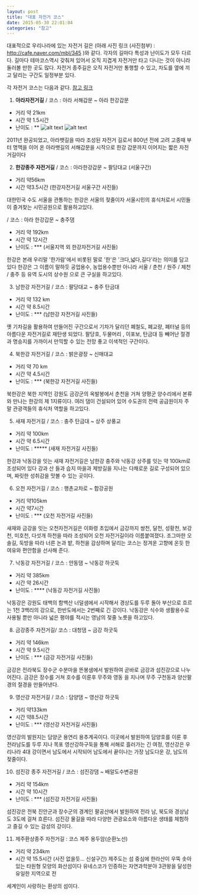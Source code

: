 ```yaml
---
layout: post
title: "대표 자전거 코스"
date: 2015-05-30 22:01:04
categories: "참고"
---
```


대표적으로 우리나라에 있는 자전거 길은 (아래 사진 링크 (사진첨부) : http://cafe.naver.com/mbl/345 )와 같다.
각자의 길마다 특성과 난이도가 모두 다르다. 길마다 테마코스역시 갖춰져 
있어서 오직 지겹게 자전거만 타고 다니는 것이 아니라 둘러볼 만한
곳도 많다. 자전거 종주길은 오직 자전거만 통행할 수 있고, 차도를 옆에 
끼고 달리는 구간도 일정부분 있다.

각 자전거 코스는 다음과 같다.
[참고 링크](http://www.riverguide.go.kr/cycleTour/main/index.do?RIVER_CD=RVRH&CRS_NO=41)

1. **아라자전거길** / 코스 : 아라 서해갑문 ~ 아라 한강갑문		
 - 거리 약 21km
 - 시간 약 1.5시간
 - 난이도 : **
![alt text](http://postfiles16.naver.net/20111112_255/mountaintour_1321048466530wulyP_JPEG/001_P1170218.jpg?type=w1)
![alt text](http://postfiles15.naver.net/20111112_30/mountaintour_1321039350078X41Oe_PNG/arbaramro_1610-554.png?type=w1)

2011년 완공되었고, 아라뱃길을 따라 조성된 자전거 길로서 800년 전에 
고려 고종때 부터 명맥을 이어 온 아라뱃길의 서해갑문을 시작으로 한강
갑문까지 이어지는 짧은 자전거길이다

2. **한강종주 자전거길** / 코스 : 아라한강갑문 ~ 팔당대교
(서울구간) 
 - 거리 약56km 
 - 시간 약3.5시간
(한강자전거길 서울구간 사진들)

대한민국 수도 서울을 관통하는 한강은 서울의 젖줄이자 서울시민의 휴식처로서 
시민들이 즐겨찾는 시민공원으로 활용하고있다.

 / 코스 : 아라 한강갑문 ~ 충주댐
 - 거리 약 192km 
 - 시간 약 12시간 
 - 난이도 : ***
(서울지역 외 한강자전거길 사진들)

한강은 본래 우리말 '한가람'에서 비롯된 말로 '한'은 '크다,넓다,길다'라는
의미를 담고 있다 한강은 그 이름이 말하듯 공업용수, 농업용수뿐만 
아니라 서울 / 춘천 / 원주 / 제천 / 충주 등 유역 도시의 상수원
으로 큰 구실을 하고있다.

3. 남한강 자전거길 / 코스 : 팔당대교 ~ 충주 탄금대
 - 거리 약 132 km
 - 시간 약 8.5시간
 - 난이도 : ***
(남한강 자전거길 사진들)

옛 기차길을 활용하여 만들어진 구간으로서 기차가 달리던 폐철도, 폐교량, 
폐터널 등의 아름다운 자전거길로 재탄생 되었다. 팔당호, 두물머리
, 이포보, 탄금대 등 빼어난 절경과 명승지를 가까이서 만끽할 수 있는
전망 좋고 이색적인 구간이다.

4. 북한강 자전거길 / 코스 : 밝은광장 ~ 신매대교
 - 거리 약 70 km
 - 시간 약 4.5시간
 - 난이도 : ***
(북한강 자전거길 사진들)

북한강은 북한 지역인 강원도 금강군의 옥발봉에서 춘천을 거쳐 양평군 
양수리에서 본류와 만나는 한강의 제 1지류이다. 여러 댐이 건설되어 있어
수도권의 전력 공급원이자 주말 관광객들의 휴식처 역할을 하고있다.

5. 새재 자전거길 / 코스 : 충주 탄금대 ~ 상주 상풍교
 - 거리 약 100km
 - 시간 약 6.5시간
 - 난이도 : *****
(새재 자전거길 사진들)

한강과 낙동강을 잇는 새재 자전거길은 남한강 충주와 낙동강 상주를 잇는 
약 100km로 조성되어 있다 강과 산 들과 습지 마을과 제방길을 지나는 
다채로운 길로 구성되어 있으며, 짜릿한 성취감을 맛볼 수 있는 곳이다.

6. 오천 자전거길 / 코스 : 행촌교차로 ~ 합강공원
 - 거리 약105km 
 - 시간 약7시간
 - 난이도 : ***
(오천 자전거길 사진들)

새재와 금강을 잇는 오천자전거길은 이화령 초입에서 금강까지 쌍천, 달천,
성황천, 보강천, 미호천, 다섯개 하천을 따라 조성되어 오천 자전거길이라 
이름붙여졌다. 조그마한 오솔길, 둑방을 따라 너른 논과 밭, 하천을
감상하며 달리는 코스는 정겨운 고향에 온듯 한 여유와 편안함을 선사해 준다.

7. 낙동강 자전거길 / 코스 : 안동댐 ~ 낙동강 하굿둑
 - 거리 약 385km 
 - 시간 약 26시간
 - 난이도 : ****
(낙동강 자전거길 사진들)

낙동강은 강원도 태백의 함백산 너덜샘에서 시작해서 경상도를 두루 돌아 
부산으로 흐르는 1천 3백리의 강으로, 한반도에서는 2번째로 긴 강이다.
낙동강은 식수와 생활용수로 사용될 뿐만 아니라 넓은 평야를 적시는 
영남의 젖줄 노릇을 하고있다.

8. 금강종주 자전거길/ 코스 : 대청댐 ~ 금강 하굿둑
 - 거리 약 146km 
 - 시간 약 9.5시간
 -  난이도 : ***
(금강 자전거길 사진들)

금강은 전라북도 장수군 수분마을 뜬봉샘에서 발원하여 곧바로 금강과 
섬진강으로 나누어진다. 금강은 장수를 거쳐 호수를 이룬후 무주와 영동
을 지나며 무주 구천동과 양산팔경의 절경을 만들어낸다.

9. 영산강 자전거길 / 코스 : 담양댐 ~ 영산강 하굿둑
 - 거리 약133km 
 - 시간 약8.5시간
 - 난이도 : ***
(영산강 자전거길 사진들)


영산강의 발원지는 담양군 용연리 용추계곡이다. 이곳에서 발원하여 담양호를 
이룬 후 전라남도를 두루 지나 목포 영산강하구둑을 통해 서해로 흘러가는 
긴 여정, 영산강은 우리나라 4대 강이면서 남도에서 시작되어 
남도에서 끝이나는 가장 남도다운 강, 남도의 젖줄이다.

10. 섬진강 종주 자전거길 / 코스 : 섬진강댐 ~ 배알도수변공원
 - 거리 약 154km
 - 시간 약 10시간
 -  난이도 : ***
(섬진강 자전거길 사진들)

섬진강은 전북 진안군과 장수군의 경계인 팔공산에서 발원하여 전라 남, 북도와 
경상남도 3도에 걸쳐 흐른다. 섬진강 물길을 따라 다양한 관광요소와 
아름다운 생태를 체험하고 즐길 수 있는 감성의 강이다.

11. 제주환상종주 자전거길 : 코스 제주 용두암(순환노선)
 - 거리 약 234km
 - 시간 약 15.5시간
(사진 없을듯... 신설구간)
제주도는 섬 중심에 한라산이 우뚝 솟아 있는 타원형 모양의 화산섬이다
유네스코가 인증하는 자연과학분야 3관왕을 달성한 유일한 지역으로 전 

세계인이 사랑하는 환상의 섬이다.


